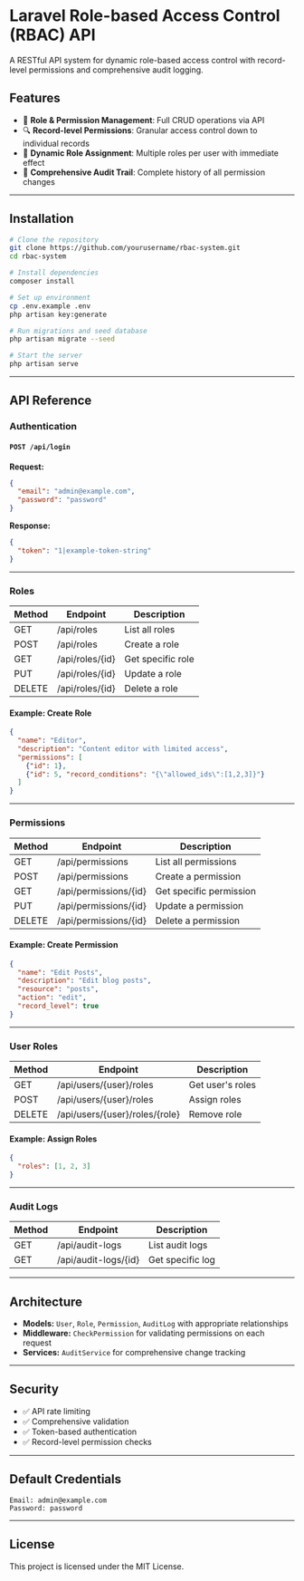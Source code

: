 # Laravel Role-based Access Control (RBAC) API

A RESTful API system for dynamic role-based access control with record-level permissions and comprehensive audit logging.

## Features

- 🔐 **Role & Permission Management**: Full CRUD operations via API
- 🔍 **Record-level Permissions**: Granular access control down to individual records
- 👥 **Dynamic Role Assignment**: Multiple roles per user with immediate effect
- 📝 **Comprehensive Audit Trail**: Complete history of all permission changes

---

## Installation

```bash
# Clone the repository
git clone https://github.com/yourusername/rbac-system.git
cd rbac-system

# Install dependencies
composer install

# Set up environment
cp .env.example .env
php artisan key:generate

# Run migrations and seed database
php artisan migrate --seed

# Start the server
php artisan serve
```

---

## API Reference

### Authentication

#### `POST /api/login`

**Request:**

```json
{
  "email": "admin@example.com",
  "password": "password"
}
```

**Response:**

```json
{
  "token": "1|example-token-string"
}
```

---

### Roles

| Method | Endpoint          | Description          |
|--------|------------------|----------------------|
| GET    | /api/roles       | List all roles      |
| POST   | /api/roles       | Create a role       |
| GET    | /api/roles/{id}  | Get specific role   |
| PUT    | /api/roles/{id}  | Update a role       |
| DELETE | /api/roles/{id}  | Delete a role       |

#### Example: Create Role

```json
{
  "name": "Editor",
  "description": "Content editor with limited access",
  "permissions": [
    {"id": 1},
    {"id": 5, "record_conditions": "{\"allowed_ids\":[1,2,3]}"}
  ]
}
```

---

### Permissions

| Method | Endpoint             | Description            |
|--------|----------------------|------------------------|
| GET    | /api/permissions     | List all permissions  |
| POST   | /api/permissions     | Create a permission   |
| GET    | /api/permissions/{id} | Get specific permission |
| PUT    | /api/permissions/{id} | Update a permission   |
| DELETE | /api/permissions/{id} | Delete a permission   |

#### Example: Create Permission

```json
{
  "name": "Edit Posts",
  "description": "Edit blog posts",
  "resource": "posts",
  "action": "edit",
  "record_level": true
}
```

---

### User Roles

| Method | Endpoint                 | Description            |
|--------|--------------------------|------------------------|
| GET    | /api/users/{user}/roles  | Get user's roles      |
| POST   | /api/users/{user}/roles  | Assign roles          |
| DELETE | /api/users/{user}/roles/{role} | Remove role |

#### Example: Assign Roles

```json
{
  "roles": [1, 2, 3]
}
```

---

### Audit Logs

| Method | Endpoint            | Description          |
|--------|---------------------|----------------------|
| GET    | /api/audit-logs     | List audit logs     |
| GET    | /api/audit-logs/{id} | Get specific log   |

---

## Architecture

- **Models:** `User`, `Role`, `Permission`, `AuditLog` with appropriate relationships
- **Middleware:** `CheckPermission` for validating permissions on each request
- **Services:** `AuditService` for comprehensive change tracking

---

## Security

- ✅ API rate limiting
- ✅ Comprehensive validation
- ✅ Token-based authentication
- ✅ Record-level permission checks

---

## Default Credentials

```plaintext
Email: admin@example.com
Password: password
```

---

## License

This project is licensed under the MIT License.

